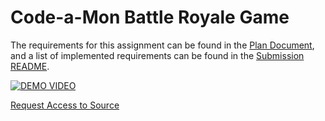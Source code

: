 # Code-a-Mon Battle Royale Game

The requirements for this assignment can be found in the [Plan Document](./ProvidedDocumentation/PLAN.md), and a list of implemented requirements can be found in the [Submission README](./ProvidedDocumentation/README.md).

[![DEMO VIDEO](http://img.youtube.com/vi/NdrwHHNXEO8/0.jpg)](http://www.youtube.com/watch?v=NdrwHHNXEO8)

[Request Access to Source](https://drive.google.com/drive/folders/1MRLVOSmMQQfTm9bkYUm9Xv2bsaOn5XkC?usp=sharing)


